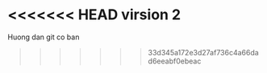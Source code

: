 <<<<<<< HEAD
virsion 2
=======
Huong dan git co ban
>>>>>>> 33d345a172e3d27af736c4a66dad6eeabf0ebeac

